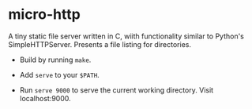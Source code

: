 # micro-http

A tiny static file server written in C, wiith functionality similar to Python's SimpleHTTPServer. Presents a file listing for directories.

* Build by running `make`.

* Add `serve` to your `$PATH`. 

* Run `serve 9000` to serve the current working directory. Visit localhost:9000.
